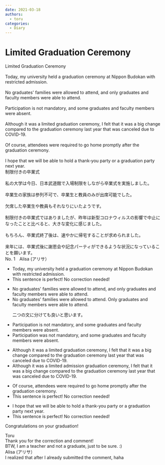 ```yaml
---
date: 2021-03-18
authors:
  - toru
categories:
  - Diary
---
```


<h1 id="subject_show">Limited Graduation Ceremony</h1>
<div class="date" hidden>Mar 18, 2021 16:58</div>
<div id="post"><div id="body_show_ori">
Limited Graduation Ceremony<br/><br/>Today, my university held a graduation ceremony at Nippon Budokan with restricted admission.<br/><br/>No graduates' families were allowed to attend, and only graduates and faculty members were able to attend.<br/><br/>Participation is not mandatory, and some graduates and faculty members were absent.<br/><br/>Although it was a limited graduation ceremony, I felt that it was a big change compared to the graduation ceremony last year that was canceled due to COVID-19.<br/><br/>Of course, attendees were required to go home promptly after the graduation ceremony.<br/><br/>I hope that we will be able to hold a thank-you party or a graduation party next year.
</div></div>

<!-- more -->

<div id="post_ja"><div id="body_show_mo">
制限付きの卒業式<br/><br/>私の大学は今日、日本武道館で入場制限をしながら卒業式を実施しました。<br/><br/>卒業生の家族は参列不可で、卒業生と教員のみが出席可能でした。<br/><br/>欠席した卒業生や教員もそれなりにいたようです。<br/><br/>制限付きの卒業式ではありましたが、昨年は新型コロナウィルスの影響で中止になったことと比べると、大きな変化に感じました。<br/><br/>もちろん、卒業式終了後は、速やかに帰宅することが求められました。<br/><br/>来年には、卒業式後に謝恩会や記念パーティができるような状況になっていることを願います。
</div></div>
<div id="block"><div class="first_name"> No. 1　<span class="just_name">Alisa (アリサ）</span></div><div id="block2">
<ul class="correction_field">
<li class="incorrect">Today, my university held a graduation ceremony at Nippon Budokan with restricted admission.</li>
<li class="corrected perfect">This sentence is perfect! No correction needed!</li>
</ul>
<ul class="correction_field">
<li class="incorrect">No graduates' families were allowed to attend, and only graduates and faculty members were able to attend.</li>
<li class="corrected correct">
No graduates' families were allowed to attend. Only graduates and faculty members were able to attend.
<p class="correction_comment">二つの文に分けても良いと思います。</p>
</li>
</ul>
<ul class="correction_field">
<li class="incorrect">Participation is not mandatory, and some graduates and faculty members were absent.</li>
<li class="corrected correct">
Participation was not mandatory, and some graduates and faculty members were absent.
</li>
</ul>
<ul class="correction_field">
<li class="incorrect">Although it was a limited graduation ceremony, I felt that it was a big change compared to the graduation ceremony last year that was canceled due to COVID-19.</li>
<li class="corrected correct">
Although it was a limited admission graduation ceremony, I felt that it was a big change compared to the graduation ceremony last year that was canceled due to COVID-19.
</li>
</ul>
<ul class="correction_field">
<li class="incorrect">Of course, attendees were required to go home promptly after the graduation ceremony.</li>
<li class="corrected perfect">This sentence is perfect! No correction needed!</li>
</ul>
<ul class="correction_field">
<li class="incorrect">I hope that we will be able to hold a thank-you party or a graduation party next year.</li>
<li class="corrected perfect">This sentence is perfect! No correction needed!</li>
</ul>
<p class="comment_small">
 Congratulations on your graduation!
</p>

</div><div class="name"><span class="just_name">Toru</span><br>
Thank you for the correction and comment!<br/>BTW, I am a teacher and not a graduate, just to be sure. :)
</div>
<div class="name"><span class="just_name">Alisa (アリサ）</span><br>
I realized that after I already submitted the comment, haha
</div>
</div>
